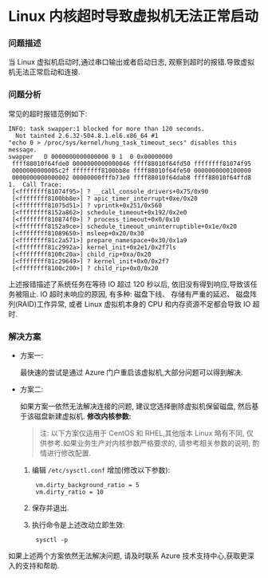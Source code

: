 <properties 
	pageTitle="Linux 内核超时导致虚拟机无法正常启动" 
	description="Linux 内核超时导致虚拟机无法正常启动。" 
	services="virtual machine" 
	documentationCenter="" 
	authors=""
	manager="" 
	editor=""/>
<tags ms.service="virtual-machines-aog" ms.date="" wacn.date="12/05/2016"/>
# Linux 内核超时导致虚拟机无法正常启动 #

### 问题描述 ###

当 Linux 虚拟机启动时,通过串口输出或者启动日志, 观察到超时的报错.导致虚拟机无法正常启动和连接.

### 问题分析 ###

常见的超时报错范例如下:

    INFO: task swapper:1 blocked for more than 120 seconds.
      Not tainted 2.6.32-504.8.1.el6.x86_64 #1
    "echo 0 > /proc/sys/kernel/hung_task_timeout_secs" disables this message.
    swapper   D 0000000000000000 0 1  0 0x00000000
     ffff88010f64fde0 0000000000000046 ffff88010f64fd50 ffffffff81074f95
     0000000000005c2f ffffffff8100bb8e ffff88010f64fe50 0000000000100000
     0000000000000002 00000000fffb73e0 ffff88010f64dab8 ffff88010f64ffd8
    1.	Call Trace:
     [<ffffffff81074f95>] ? __call_console_drivers+0x75/0x90
     [<ffffffff8100bb8e>] ? apic_timer_interrupt+0xe/0x20
     [<ffffffff81075d51>] ? vprintk+0x251/0x560
     [<ffffffff8152a862>] schedule_timeout+0x192/0x2e0
     [<ffffffff810874f0>] ? process_timeout+0x0/0x10
     [<ffffffff8152a9ce>] schedule_timeout_uninterruptible+0x1e/0x20
     [<ffffffff81089650>] msleep+0x20/0x30
     [<ffffffff81c2a571>] prepare_namespace+0x30/0x1a9
     [<ffffffff81c2992a>] kernel_init+0x2e1/0x2f7ls
     [<ffffffff8100c20a>] child_rip+0xa/0x20
     [<ffffffff81c29649>] ? kernel_init+0x0/0x2f7
     [<ffffffff8100c200>] ? child_rip+0x0/0x20

上述报错描述了系统任务在等待 IO 超过 120 秒以后, 依旧没有得到响应,导致该任务被阻止. IO 超时未响应的原因, 有多种: 磁盘下线、 存储有严重的延迟、 磁盘阵列(RAID)工作异常, 或者 Linux 虚拟机本身的 CPU 和内存资源不足都会导致 IO 超时.

### 解决方案 ###

- 方案一:
 
	最快速的尝试是通过 Azure 门户重启该虚拟机,大部分问题可以得到解决.

- 方案二:
 
	如果方案一依然无法解决连接的问题, 建议您选择删除虚拟机保留磁盘, 然后基于该磁盘新建虚拟机. **修改内核参数:**

	>注: 以下方案仅适用于 CentOS 和 RHEL,其他版本 Linux 略有不同, 仅供参考.如果业务生产对内核参数严格要求的, 请参考相关参数的说明, 酌情进行修改配置.

	1. 编辑 `/etc/sysctl.conf` 增加(修改以下参数): 

			vm.dirty_background_ratio = 5
			vm.dirty_ratio = 10

	2. 保存并退出.
	3. 执行命令是上述改动立即生效:

			sysctl -p

如果上述两个方案依然无法解决问题, 请及时联系 Azure 技术支持中心,获取更深入的支持和帮助.


